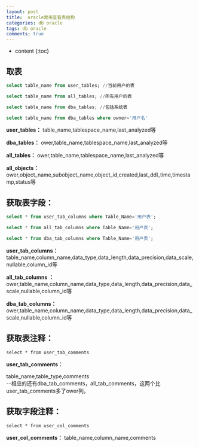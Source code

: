 ```yaml
---
layout: post
title:  oracle常用查看表结构
categories: db oracle
tags: db oracle
comments: true
---
```


* content
{:toc}

## 取表

```sql
select table_name from user_tables; //当前用户的表       

select table_name from all_tables; //所有用户的表   

select table_name from dba_tables; //包括系统表

select table_name from dba_tables where owner='用户名'
```

**user_tables：**
    table_name,tablespace_name,last_analyzed等

**dba_tables：**
    ower,table_name,tablespace_name,last_analyzed等

**all_tables：**
    ower,table_name,tablespace_name,last_analyzed等

  **all_objects：**
    ower,object_name,subobject_name,object_id,created,last_ddl_time,timestamp,status等

## 获取表字段：
```sql
select * from user_tab_columns where Table_Name='用户表';

select * from all_tab_columns where Table_Name='用户表';

select * from dba_tab_columns where Table_Name='用户表';
```
  **user_tab_columns：**
    table_name,column_name,data_type,data_length,data_precision,data_scale,nullable,column_id等

  **all_tab_columns ：**
    ower,table_name,column_name,data_type,data_length,data_precision,data_scale,nullable,column_id等

  **dba_tab_columns：**
    ower,table_name,column_name,data_type,data_length,data_precision,data_scale,nullable,column_id等

## 获取表注释：
```
select * from user_tab_comments
```
**user_tab_comments：**

table_name,table_type,comments  
--相应的还有dba_tab_comments，all_tab_comments，这两个比user_tab_comments多了ower列。

## 获取字段注释：
```
select * from user_col_comments
```

**user_col_comments：**
table_name,column_name,comments
